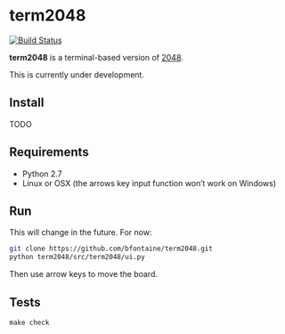 # term2048

[![Build Status](https://img.shields.io/travis/bfontaine/term2048.svg)](https://travis-ci.org/bfontaine/term2048)

**term2048** is a terminal-based version of [2048][2048].

This is currently under development.

[2048]: http://gabrielecirulli.github.io/2048/

## Install

TODO

## Requirements

* Python 2.7
* Linux or OSX (the arrows key input function won’t work on Windows)

## Run

This will change in the future. For now:

```sh
git clone https://github.com/bfontaine/term2048.git
python term2048/src/term2048/ui.py
```

Then use arrow keys to move the board.

## Tests

    make check
